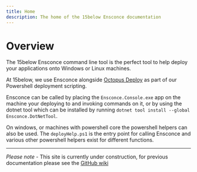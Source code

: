 ```yaml
---
title: Home
description: The home of the 15below Ensconce documentation
---
```


# Overview

The 15below Ensconce command line tool is the perfect tool to help deploy your applications onto Windows or Linux machines.

At 15below, we use Ensconce alongside [Octopus Deploy](https://octopus.com) as part of our Powershell deployment scripting.

Ensconce can be called by placing the `Ensconce.Console.exe` app on the machine your deploying to and invoking commands on it, or by using the dotnet tool which can be installed by running `dotnet tool install --global Ensconce.DotNetTool`.

On windows, or machines with powershell core the powershell helpers can also be used.  The `deployHelp.ps1` is the entry point for calling Ensconce and various other powershell helpers exist for different functions.

---
*Please note* - This site is currently under construction, for previous documentation please see the [GitHub wiki](https://github.com/15below/Ensconce/wiki)